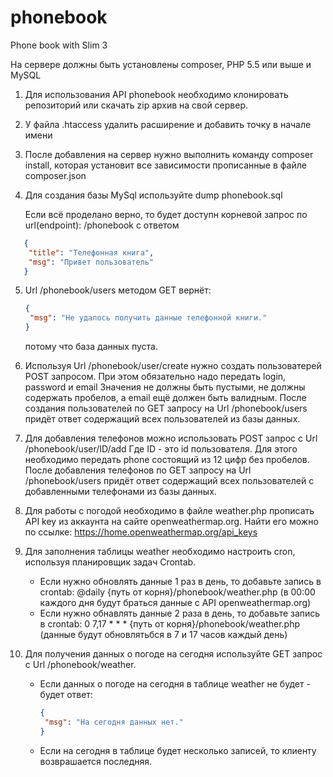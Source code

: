# phonebook
Phone book with Slim 3

На сервере должны быть установлены composer, PHP 5.5 или выше и MySQL

1. Для использования API phonebook необходимо клонировать репозиторий или скачать zip архив на свой сервер.

2. У файла .htaccess удалить расширение и добавить точку в начале имени

3. После добавления на сервер нужно выполнить команду composer install, которая установит все зависимости прописанные в файле composer.json

4. Для создания базы MySql используйте dump phonebook.sql

   Если всё проделано верно, то будет доступн корневой запрос по url(endpoint): /phonebook с ответом
```json
   {
    "title": "Телефонная книга",
    "msg": "Привет пользователь"
   }
   ```
5. Url /phonebook/users методом GET вернёт:

   ```json
   {
    "msg": "Не удалось получить данные телефонной книги."
   }
   ```
      потому что база данных пуста.

6. Используя Url /phonebook/user/create нужно создать пользоватерей POST запросом. При этом обязательно надо передать login, password и email Значения не должны быть пустыми, не должны содержать пробелов, а email ещё должен быть валидным. После создания пользователей по GET запросу на Url /phonebook/users придёт ответ содержащий всех пользователей из базы данных.

7. Для добавления телефонов можно использовать POST запрос с Url /phonebook/user/ID/add Где ID - это id пользователя. Для этого необходимо передать phone состоящий из 12 цифр без пробелов. После добавления телефонов по GET запросу на Url /phonebook/users  придёт ответ содержащий всех пользователей с добавленными телефонами из базы данных.

8. Для работы с погодой необходимо в файле weather.php прописать API key из аккаунта на сайте openweathermap.org. Найти его можно по ссылке: https://home.openweathermap.org/api_keys

9. Для заполнения таблицы weather необходимо настроить сron, используя планировщик задач Crontab. 
     * Если нужно обновлять данные 1 раз в день, то добавьте запись в crontab: @daily {путь от корня}/phonebook/weather.php (в 00:00 каждого дня будут браться данные с API openweathermap.org)
     * Если нужно обнавлять данные 2 раза в день, то добавьте запись в crontab: 0 7,17 * * * {путь от корня}/phonebook/weather.php (данные будут обновлятьбся в 7 и 17 часов каждый день)

10. Для получения данных о погоде на сегодня используйте GET запрос с Url /phonebook/weather. 
     * Если данных о погоде на сегодня в таблице weather не будет - будет ответ:

         ```json
         {
          "msg": "На сегодня данных нет."
         }
         ```
     * Если на сегодня в таблице будет несколько записей, то клиенту возврашается последняя.
   
